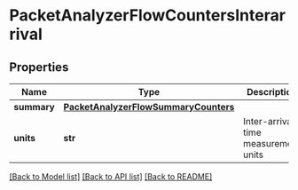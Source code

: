 # PacketAnalyzerFlowCountersInterarrival

## Properties
Name | Type | Description | Notes
------------ | ------------- | ------------- | -------------
**summary** | [**PacketAnalyzerFlowSummaryCounters**](PacketAnalyzerFlowSummaryCounters.md) |  | 
**units** | **str** | Inter-arrival time measurement units | 

[[Back to Model list]](../README.md#documentation-for-models) [[Back to API list]](../README.md#documentation-for-api-endpoints) [[Back to README]](../README.md)


